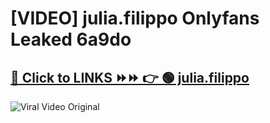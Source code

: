 
 # [VIDEO] julia.filippo Onlyfans Leaked 6a9do

## <h2><a href="https://clipsfans.com/julia.filippo&ref=git">🔗 Click to LINKS ⏩⏩ 👉 🟢 julia.filippo </a></h2>

<a href="https://clipsfans.com/julia.filippo&ref=git" rel="nofollow" data-target="animated-image.originalLink"><img src="https://i.ibb.co.com/xMMVF88/686577567.gif" alt="Viral Video Original" style="max-width: 100%; display: inline-block;" data-target="animated-image.originalImage"></a>

